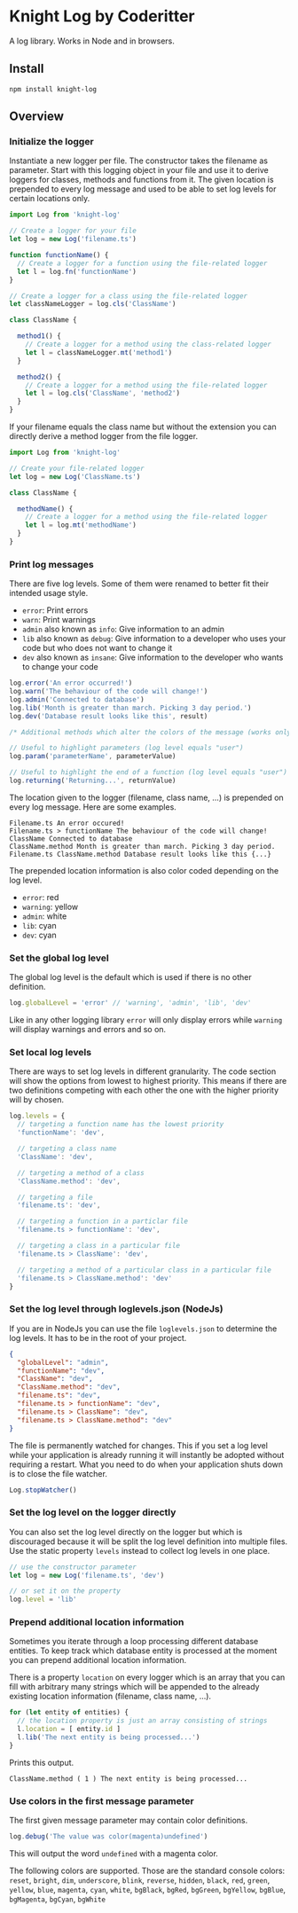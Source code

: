 # Knight Log by Coderitter

A log library. Works in Node and in browsers.

## Install

`npm install knight-log`

## Overview

### Initialize the logger

Instantiate a new logger per file. The constructor takes the filename as parameter. Start with this logging object in your file and use it to derive loggers for classes, methods and functions from it. The given location is prepended to every log message and used to be able to set log levels for certain locations only.

```typescript
import Log from 'knight-log'

// Create a logger for your file
let log = new Log('filename.ts')

function functionName() {
  // Create a logger for a function using the file-related logger
  let l = log.fn('functionName')
}

// Create a logger for a class using the file-related logger
let classNameLogger = log.cls('ClassName')

class ClassName {

  method1() {
    // Create a logger for a method using the class-related logger
    let l = classNameLogger.mt('method1')
  }

  method2() {
    // Create a logger for a method using the file-related logger
    let l = log.cls('ClassName', 'method2')
  }
}
```

If your filename equals the class name but without the extension you can directly derive a method logger from the file logger.

```typescript
import Log from 'knight-log'

// Create your file-related logger
let log = new Log('ClassName.ts')

class ClassName {

  methodName() {
    // Create a logger for a method using the file-related logger
    let l = log.mt('methodName')
  }
}
```

### Print log messages

There are five log levels. Some of them were renamed to better fit their intended usage style.

- `error`: Print errors
- `warn`: Print warnings
- `admin` also known as `info`: Give information to an admin
- `lib` also known as `debug`: Give information to a developer who uses your code but who does not want to change it
- `dev` also known as `insane`: Give information to the developer who wants to change your code

```typescript
log.error('An error occurred!')
log.warn('The behaviour of the code will change!') 
log.admin('Connected to database') 
log.lib('Month is greater than march. Picking 3 day period.')
log.dev('Database result looks like this', result)

/* Additional methods which alter the colors of the message (works only in NodeJs) */

// Useful to highlight parameters (log level equals "user")
log.param('parameterName', parameterValue)

// Useful to highlight the end of a function (log level equals "user")
log.returning('Returning...', returnValue) 
```

The location given to the logger (filename, class name, ...) is prepended on every log message. Here are some examples.

```shell
Filename.ts An error occured!
Filename.ts > functionName The behaviour of the code will change!
ClassName Connected to database
ClassName.method Month is greater than march. Picking 3 day period.
Filename.ts ClassName.method Database result looks like this {...}
```

The prepended location information is also color coded depending on the log level.

- `error`: red
- `warning`: yellow
- `admin`: white
- `lib`: cyan
- `dev`: cyan

### Set the global log level

The global log level is the default which is used if there is no other definition.

```typescript
log.globalLevel = 'error' // 'warning', 'admin', 'lib', 'dev'
```

Like in any other logging library `error` will only display errors while `warning` will display warnings and errors and so on.

### Set local log levels

There are ways to set log levels in different granularity. The code section will show the options from lowest to highest priority. This means if there are two definitions competing with each other the one with the higher priority will by chosen.

```typescript
log.levels = {
  // targeting a function name has the lowest priority
  'functionName': 'dev',

  // targeting a class name
  'ClassName': 'dev',

  // targeting a method of a class
  'ClassName.method': 'dev',

  // targeting a file
  'filename.ts': 'dev',

  // targeting a function in a particlar file
  'filename.ts > functionName': 'dev',

  // targeting a class in a particular file
  'filename.ts > ClassName': 'dev',

  // targeting a method of a particular class in a particular file
  'filename.ts > ClassName.method': 'dev'
}
```

### Set the log level through loglevels.json (NodeJs)

If you are in NodeJs you can use the file `loglevels.json` to determine the log levels. It has to be in the root of your project.

```json
{
  "globalLevel": "admin",
  "functionName": "dev",
  "ClassName": "dev",
  "ClassName.method": "dev",
  "filename.ts": "dev",
  "filename.ts > functionName": "dev",
  "filename.ts > ClassName": "dev",
  "filename.ts > ClassName.method": "dev"
}
```

The file is permanently watched for changes. This if you set a log level while your application is already running it will instantly be adopted without requiring a restart. What you need to do when your application shuts down is to close the file watcher.

```typescript
Log.stopWatcher()
```

### Set the log level on the logger directly

You can also set the log level directly on the logger but which is discouraged because it will be split the log level definition into multiple files. Use the static property `levels` instead to collect log levels in one place.

```typescript
// use the constructor parameter
let log = new Log('filename.ts', 'dev')

// or set it on the property
log.level = 'lib'
```

### Prepend additional location information

Sometimes you iterate through a loop processing different database entities. To keep track which database entity is processed at the moment you can prepend additional location information.

There is a property `location` on every logger which is an array that you can fill with arbitrary many strings which will be appended to the already existing location information (filename, class name, ...).

```typescript
for (let entity of entities) {
  // the location property is just an array consisting of strings
  l.location = [ entity.id ]
  l.lib('The next entity is being processed...')
}
```

Prints this output.

```shell
ClassName.method ( 1 ) The next entity is being processed...
```

### Use colors in the first message parameter

The first given message parameter may contain color definitions.

```typescript
log.debug('The value was color(magenta)undefined')
```

This will output the word `undefined` with a magenta color.

The following colors are supported. Those are the standard console colors: `reset`, `bright`, `dim`, `underscore`, `blink`, `reverse`, `hidden`, `black`, `red`, `green`, `yellow`, `blue`, `magenta`, `cyan`, `white`, `bgBlack`, `bgRed`, `bgGreen`, `bgYellow`, `bgBlue`, `bgMagenta`, `bgCyan`, `bgWhite`

